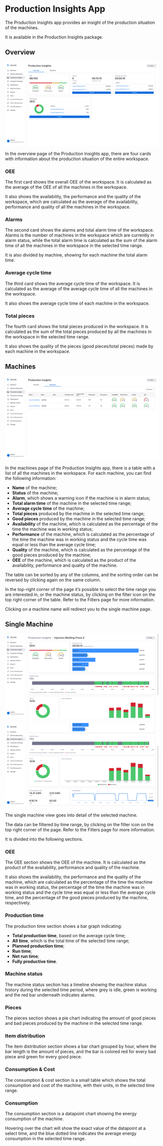 # Production Insights App

The Production Insights app provides an insight of the production situation of the machines.

It is available in the Production Insights package.

## Overview

![production_insights_overview_image]

In the overview page of the Production Insights app, there are four cards with information about the production situation of the entire workspace.

### OEE

The first card shows the overall OEE of the workspace. It is calculated as the average of the OEE of all the machines in the workspace.

It also shows the availability, the performance and the quality of the workspace, which are calculated as the average of the availability, performance and quality of all the machines in the workspace.

### Alarms

The second card shows the alarms and total alarm time of the workspace. Alarms is the number of machines in the workspace which are currently in alarm status, while the total alarm time is calculated as the sum of the alarm time of all the machines in the workspace in the selected time range.

It is also divided by machine, showing for each machine the total alarm time.

### Average cycle time

The third card shows the average cycle time of the workspace. It is calculated as the average of the average cycle time of all the machines in the workspace.

It also shows the average cycle time of each machine in the workspace.

### Total pieces

The fourth card shows the total pieces produced in the workspace. It is calculated as the sum of the total pieces produced by all the machines in the workspace in the selected time range.

It also shows the quality of the pieces (good pieces/total pieces) made by each machine in the workspace.

## Machines

![production_insights_machines_image]

In the machines page of the Production Insights app, there is a table with a list of all the machines in the workspace. For each machine, you can find the following information:

* **Name** of the machine;
* **Status** of the machine;
* **Alarm**, which shows a warning icon if the machine is in alarm status;
* **Total alarm time** of the machine in the selected time range;
* **Average cycle time** of the machine;
* **Total pieces** produced by the machine in the selected time range;
* **Good pieces** produced by the machine in the selected time range;
* **Availability** of the machine, which is calculated as the percentage of the time the machine was in working status;
* **Performance** of the machine, which is calculated as the percentage of the time the machine was in working status and the cycle time was equal or less than the average cycle time;
* **Quality** of the machine, which is calculated as the percentage of the good pieces produced by the machine;
* **OEE** of the machine, which is calculated as the product of the availability, performance and quality of the machine.

The table can be sorted by any of the columns, and the sorting order can be reversed by clicking again on the same column.

In the top-right corner of the page it’s possible to select the time range you are interested in, or the machine status, by clicking on the filter icon on the top right corner of the table. Refer to the Filters page for more information.

Clicking on a machine name will redirect you to the single machine page.


## Single Machine

![production_insights_single_machine_image1]

![production_insights_single_machine_image2]

The single machine view goes into detail of the selected machine. 

The data can be filtered by time range, by clicking on the filter icon on the top right corner of the page. Refer to the Filters page for more information.

It is divided into the following sections.

### OEE

The OEE section shows the OEE of the machine. It is calculated as the product of the availability, performance and quality of the machine.

It also shows the availability, the performance and the quality of the machine, which are calculated as the percentage of the time the machine was in working status, the percentage of the time the machine was in working status and the cycle time was equal or less than the average cycle time, and the percentage of the good pieces produced by the machine, respectively.

### Production time

The production time section shows a bar graph indicating:

* **Total production time**, based on the average cycle time;
* **All time**, which is the total time of the selected time range;
* **Planned production time**;
* **Run time**;
* **Net run time**;
* **Fully productive time**.

### Machine status

The machine status section has a timeline showing the machine status history during the selected time period, where grey is idle, green is working and the red bar underneath indicates alarms.

### Pieces

The pieces section shows a pie chart indicating the amount of good pieces and bad pieces produced by the machine in the selected time range.

### Item distribution

The item distribution section shows a bar chart grouped by hour, where the bar length is the amount of pieces, and the bar is colored red for every bad piece and green for every good piece.

### Consumption & Cost

The consumption & cost section is a small table which shows the total consumption and cost of the machine, with their units, in the selected time range.

### Consumption

The consumption section is a datapoint chart showing the energy consumption of the machine.

Hovering over the chart will show the exact value of the datapoint at a select time, and the blue dotted line indicates the average energy consumption in the selected time range.


[//]: #                                       (Images)
[production_insights_overview_image]:         ../../img/ProductionInsights/Overview/Overview.png
[production_insights_machines_image]:         ../../img/ProductionInsights/Machines/Machines.png
[production_insights_single_machine_image1]:  ../../img/ProductionInsights/Machines/SingleMachine/SingleMachine1.png
[production_insights_single_machine_image2]:  ../../img/ProductionInsights/Machines/SingleMachine/SingleMachine2.png